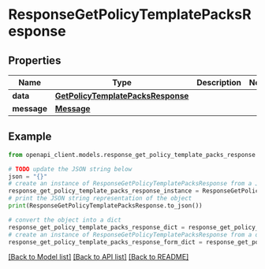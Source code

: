 # ResponseGetPolicyTemplatePacksResponse


## Properties

Name | Type | Description | Notes
------------ | ------------- | ------------- | -------------
**data** | [**GetPolicyTemplatePacksResponse**](GetPolicyTemplatePacksResponse.md) |  | 
**message** | [**Message**](Message.md) |  | 

## Example

```python
from openapi_client.models.response_get_policy_template_packs_response import ResponseGetPolicyTemplatePacksResponse

# TODO update the JSON string below
json = "{}"
# create an instance of ResponseGetPolicyTemplatePacksResponse from a JSON string
response_get_policy_template_packs_response_instance = ResponseGetPolicyTemplatePacksResponse.from_json(json)
# print the JSON string representation of the object
print(ResponseGetPolicyTemplatePacksResponse.to_json())

# convert the object into a dict
response_get_policy_template_packs_response_dict = response_get_policy_template_packs_response_instance.to_dict()
# create an instance of ResponseGetPolicyTemplatePacksResponse from a dict
response_get_policy_template_packs_response_form_dict = response_get_policy_template_packs_response.from_dict(response_get_policy_template_packs_response_dict)
```
[[Back to Model list]](../README.md#documentation-for-models) [[Back to API list]](../README.md#documentation-for-api-endpoints) [[Back to README]](../README.md)


